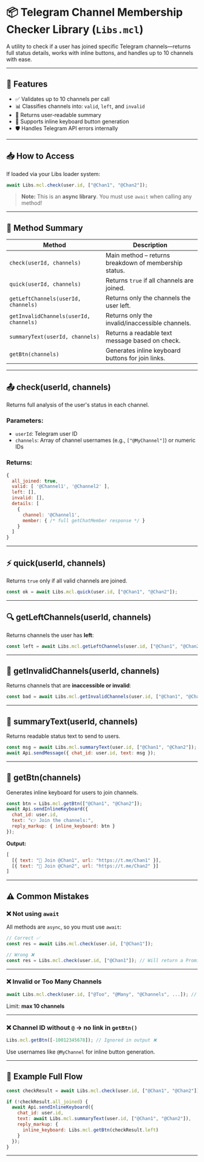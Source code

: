 # 📦 Telegram Channel Membership Checker Library (`Libs.mcl`)

A utility to check if a user has joined specific Telegram channels—returns full status details, works with inline buttons, and handles up to 10 channels with ease.

---

## 🚀 Features

- ✅ Validates up to 10 channels per call
- 📊 Classifies channels into: `valid`, `left`, and `invalid`
- 💬 Returns user-readable summary
- 🎯 Supports inline keyboard button generation
- 🛡️ Handles Telegram API errors internally

---

## 📥 How to Access

If loaded via your Libs loader system:

```js
await Libs.mcl.check(user.id, ["@Chan1", "@Chan2"]);
```

> **Note:** This is an **async library**. You must use `await` when calling any method!

---

## 📘 Method Summary

| Method | Description |
|--------|-------------|
| `check(userId, channels)` | Main method – returns breakdown of membership status. |
| `quick(userId, channels)` | Returns `true` if all channels are joined. |
| `getLeftChannels(userId, channels)` | Returns only the channels the user left. |
| `getInvalidChannels(userId, channels)` | Returns only the invalid/inaccessible channels. |
| `summaryText(userId, channels)` | Returns a readable text message based on check. |
| `getBtn(channels)` | Generates inline keyboard buttons for join links. |

---

## 📤 check(userId, channels)

Returns full analysis of the user's status in each channel.

### Parameters:
- `userId`: Telegram user ID
- `channels`: Array of channel usernames (e.g., `["@MyChannel"]`) or numeric IDs

### Returns:
```js
{
  all_joined: true,
  valid: [ '@Channel1', '@Channel2' ],
  left: [],
  invalid: [],
  details: [
    {
      channel: '@Channel1',
      member: { /* full getChatMember response */ }
    }
  ]
}
```

---

## ⚡ quick(userId, channels)

Returns `true` only if all valid channels are joined.

```js
const ok = await Libs.mcl.quick(user.id, ["@Chan1", "@Chan2"]);
```

---

## 🔍 getLeftChannels(userId, channels)

Returns channels the user has **left**:

```js
const left = await Libs.mcl.getLeftChannels(user.id, ["@Chan1", "@Chan2"]);
```

---

## 🛑 getInvalidChannels(userId, channels)

Returns channels that are **inaccessible or invalid**:

```js
const bad = await Libs.mcl.getInvalidChannels(user.id, ["@Chan1", "@Chan2"]);
```

---

## 📝 summaryText(userId, channels)

Returns readable status text to send to users.

```js
const msg = await Libs.mcl.summaryText(user.id, ["@Chan1", "@Chan2"]);
await Api.sendMessage({ chat_id: user.id, text: msg });
```

---

## 🔘 getBtn(channels)

Generates inline keyboard for users to join channels.

```js
const btn = Libs.mcl.getBtn(["@Chan1", "@Chan2"]);
await Api.sendInlineKeyboard({
  chat_id: user.id,
  text: "👉 Join the channels:",
  reply_markup: { inline_keyboard: btn }
});
```

**Output:**
```js
[
  [{ text: "📢 Join @Chan1", url: "https://t.me/Chan1" }],
  [{ text: "📢 Join @Chan2", url: "https://t.me/Chan2" }]
]
```

---

## ⚠️ Common Mistakes

### ❌ Not using `await`

All methods are `async`, so you must use `await`:

```js
// Correct ✅
const res = await Libs.mcl.check(user.id, ["@Chan1"]);

// Wrong ❌
const res = Libs.mcl.check(user.id, ["@Chan1"]); // Will return a Promise!
```

---

### ❌ Invalid or Too Many Channels

```js
await Libs.mcl.check(user.id, ["@Too", "@Many", "@Channels", ...]); // ❌ throws error if >10
```

Limit: **max 10 channels**

---

### ❌ Channel ID without `@` → no link in `getBtn()`

```js
Libs.mcl.getBtn([-10012345678]); // Ignored in output ❌
```

Use usernames like `@MyChannel` for inline button generation.

---

## 🧪 Example Full Flow

```js
const checkResult = await Libs.mcl.check(user.id, ["@Chan1", "@Chan2"]);

if (!checkResult.all_joined) {
  await Api.sendInlineKeyboard({
    chat_id: user.id,
    text: await Libs.mcl.summaryText(user.id, ["@Chan1", "@Chan2"]),
    reply_markup: {
      inline_keyboard: Libs.mcl.getBtn(checkResult.left)
    }
  });
}
```

---
